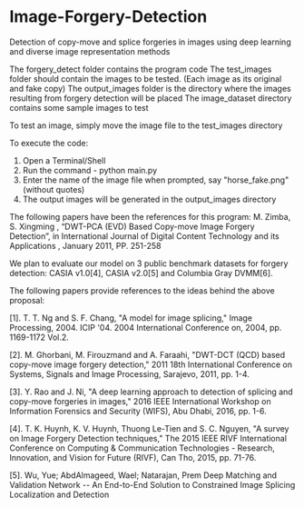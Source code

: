 # Image-Forgery-Detection
Detection of copy-move and splice forgeries in images using deep learning and diverse image representation methods

The forgery_detect folder contains the program code
The test_images folder should contain the images to be tested. (Each image as its original and fake copy)
The output_images folder is the directory where the images resulting from forgery detection will be placed
The image_dataset directory contains some sample images to test

To test an image, simply move the image file to the test_images directory

To execute the code:

1. Open a Terminal/Shell
2. Run the command -   python main.py
3. Enter the name of the image file when prompted, say "horse_fake.png" (without quotes)
4. The output images will be generated in the output_images directory


The following papers have been the references for this program:
M. Zimba, S. Xingming , “DWT-PCA (EVD) Based Copy-move Image
Forgery Detection”, in International Journal of Digital Content
Technology and its Applications , January 2011, PP. 251-258


We plan to evaluate our model on 3 public benchmark datasets for forgery detection: CASIA v1.0[4], CASIA v2.0[5] and Columbia Gray DVMM[6]. 

The following papers provide references to the ideas behind the above proposal:


[1]. T. T. Ng and S. F. Chang, "A model for image splicing," Image Processing, 2004. ICIP '04. 2004 International Conference on, 2004, pp. 1169-1172 Vol.2.

[2]. M. Ghorbani, M. Firouzmand and A. Faraahi, "DWT-DCT (QCD) based copy-move image forgery detection," 2011 18th International Conference on Systems, Signals and Image Processing, Sarajevo, 2011, pp. 1-4.

[3]. Y. Rao and J. Ni, "A deep learning approach to detection of splicing and copy-move forgeries in images," 2016 IEEE International Workshop on Information Forensics and Security (WIFS), Abu Dhabi, 2016, pp. 1-6.

[4]. T. K. Huynh, K. V. Huynh, Thuong Le-Tien and S. C. Nguyen, "A survey on Image Forgery Detection techniques," The 2015 IEEE RIVF International Conference on Computing & Communication Technologies - Research, Innovation, and Vision for Future (RIVF), Can Tho, 2015, pp. 71-76.

[5]. Wu, Yue; AbdAlmageed, Wael; Natarajan, Prem Deep Matching and Validation Network -- An End-to-End Solution to Constrained Image Splicing Localization and Detection

